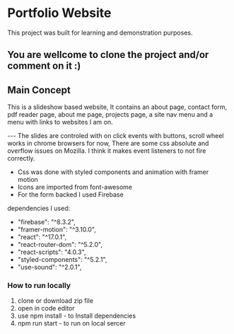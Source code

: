 # Portfolio Website

This project was built for learning and demonstration purposes.

## You are wellcome to clone the project and/or comment on it :) 

## Main Concept
This is a slideshow based website,
It contains an about page, contact form, pdf reader page, about me page, projects page, a site nav menu and a menu with links to websites I am on.

--- The slides are controled with on click events with buttons, 
scroll wheel works in chrome browsers for now, There are some css absolute and overflow issues on Mozilla. I think it makes event listeners to not fire correctly.


* Css was done with styled components and animation with framer motion 
* Icons are imported from font-awesome
* For the form backed I used Firebase


dependencies I used:
   * "firebase": "^8.3.2",
   * "framer-motion": "^3.10.0",
   * "react": "^17.0.1",
   * "react-router-dom": "^5.2.0",
   * "react-scripts": "4.0.3",
   * "styled-components": "^5.2.1",
   * "use-sound": "^2.0.1",


### How to run locally
1. clone or download zip file
2. open in code editor
3. use npm install - to Install dependencies
4. npm run start - to run on local sercer
